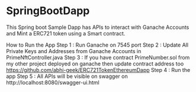 # SpringBootDapp
This Spring boot Sample Dapp has APIs to interact with Ganache Accounts and Mint a ERC721 token using a Smart contract.


How to Run the App
Step 1 : Run Ganache on 7545 port 
Step 2 : Update All Private Keys and Addresses from Ganache Accounts in PrimeNftController.java
Step 3 : If you have contract PrimeNumber.sol from my other project deployed on ganache then update contract address too
https://github.com/abhi-geek/ERC721TokenEthereumDapp 
Step 4 : Run the app
Step 5 : All APIs will be visible on swagger on http://localhost:8080/swagger-ui.html

